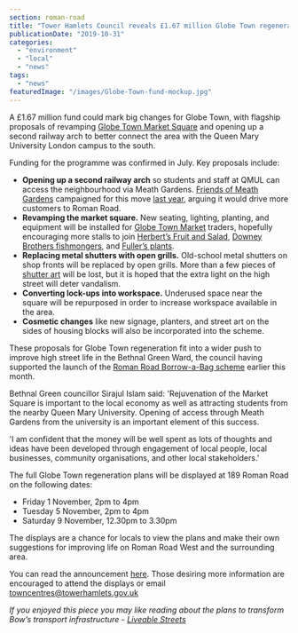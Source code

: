```yaml
---
section: roman-road
title: "Tower Hamlets Council reveals £1.67 million Globe Town regeneration project"
publicationDate: "2019-10-31"
categories: 
  - "environment"
  - "local"
  - "news"
tags: 
  - "news"
featuredImage: "/images/Globe-Town-fund-mockup.jpg"
---
```


A £1.67 million fund could mark big changes for Globe Town, with flagship proposals of revamping [Globe Town Market Square](https://romanroadlondon.com/rediscovering-globe-town-market-square/) and opening up a second railway arch to better connect the area with the Queen Mary University London campus to the south.

Funding for the programme was confirmed in July. Key proposals include: 

- **Opening up a second railway arch** so students and staff at QMUL can access the neighbourhood via Meath Gardens. [Friends of Meath Gardens](https://romanroadlondon.com/friends-meath-gardens-mile-end/) campaigned for this move [last year](https://romanroadlondon.com/friends-meath-gardens-underpass-petition/), arguing it would drive more customers to Roman Road.
- **Revamping the market square.** New seating, lighting, planting, and equipment will be installed for [Globe Town Market](https://romanroadlondon.com/globe-town-market/) traders, hopefully encouraging more stalls to join [Herbert’s Fruit and Salad](https://romanroadlondon.com/herberts-fruit-and-salad-globe-town/), [Downey Brothers fishmongers](https://romanroadlondon.com/downey-brother-fishmonger-globe-town-market-roman-road/), and [Fuller’s plants](https://romanroadlondon.com/plant-stall-globe-town-market-square/). 
- **Replacing metal shutters with open grills.** Old-school metal shutters on shop fronts will be replaced by open grills. More than a few pieces of [shutter art](https://romanroadlondon.com/shop-shutter-art-gallery/) will be lost, but it is hoped that the extra light on the high street will deter vandalism.  
- **Converting lock-ups into workspace.** Underused space near the square will be repurposed in order to increase workspace available in the area.  
- **Cosmetic changes** like new signage, planters, and street art on the sides of housing blocks will also be incorporated into the scheme.

These proposals for Globe Town regeneration fit into a wider push to improve high street life in the Bethnal Green Ward, the council having supported the launch of the [Roman Road Borrow-a-Bag scheme](https://romanroadlondon.com/roman-road-to-launch-borrow-a-bag-scheme/) earlier this month. 

Bethnal Green councillor Sirajul Islam said: 'Rejuvenation of the Market Square is important to the local economy as well as attracting students from the nearby Queen Mary University. Opening of access through Meath Gardens from the university is an important element of this success.

'I am confident that the money will be well spent as lots of thoughts and ideas have been developed through engagement of local people, local businesses, community organisations, and other local stakeholders.'

The full Globe Town regeneration plans will be displayed at 189 Roman Road on the following dates:

- Friday 1 November, 2pm to 4pm
- Tuesday 5 November, 2pm to 4pm
- Saturday 9 November, 12.30pm to 3.30pm

The displays are a chance for locals to view the plans and make their own suggestions for improving life on Roman Road West and the surrounding area. 

You can read the announcement [here](https://www.towerhamlets.gov.uk/lgnl/council_and_democracy/consultations/Globe_Town_and_Roman_Road_West_consultation.aspx). Those desiring more information are encouraged to attend the displays or email [towncentres@towerhamlets.gov.uk](mailto:TownCentres@towerhamlets.gov.uk) 

_If you enjoyed this piece you may like reading about the plans to transform Bow’s transport infrastructure - [Liveable Streets](https://romanroadlondon.com/tfl-plans-3-million-transformation-bow-roman-road/)_
